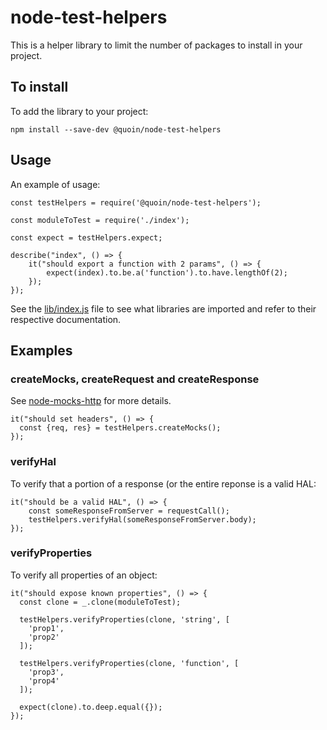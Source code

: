 # node-test-helpers

This is a helper library to limit the number of packages to install in your
project.

## To install

To add the library to your project:

    npm install --save-dev @quoin/node-test-helpers

## Usage

An example of usage:

    const testHelpers = require('@quoin/node-test-helpers');

    const moduleToTest = require('./index');

    const expect = testHelpers.expect;

    describe("index", () => {
        it("should export a function with 2 params", () => {
            expect(index).to.be.a('function').to.have.lengthOf(2);
        });
    });

See the [lib/index.js](lib/index.js) file to see what libraries are imported and
refer to their respective documentation.

## Examples

### createMocks, createRequest and createResponse

See [node-mocks-http](https://github.com/howardabrams/node-mocks-http) for more
details.

    it("should set headers", () => {
      const {req, res} = testHelpers.createMocks();
    });

### verifyHal

To verify that a portion of a response (or the entire reponse is a valid HAL:

    it("should be a valid HAL", () => {
        const someResponseFromServer = requestCall();
        testHelpers.verifyHal(someResponseFromServer.body);
    });

### verifyProperties

To verify all properties of an object:

    it("should expose known properties", () => {
      const clone = _.clone(moduleToTest);

      testHelpers.verifyProperties(clone, 'string', [
        'prop1',
        'prop2'
      ]);

      testHelpers.verifyProperties(clone, 'function', [
        'prop3',
        'prop4'
      ]);

      expect(clone).to.deep.equal({});
    });

